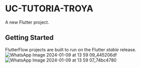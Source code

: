 # UC-TUTORIA-TROYA

A new Flutter project.

## Getting Started

FlutterFlow projects are built to run on the Flutter _stable_ release.
![WhatsApp Image 2024-01-09 at 13 59 09_445206df](https://github.com/CTroya/SOS-TUTORIA-UC/assets/67608871/951d2e38-b3dc-4e4d-a6e6-6db47ef2bec1)
![WhatsApp Image 2024-01-09 at 13 59 07_74bc4780](https://github.com/CTroya/SOS-TUTORIA-UC/assets/67608871/7987f384-1f83-4079-84e1-c7a7d9b0f932)


